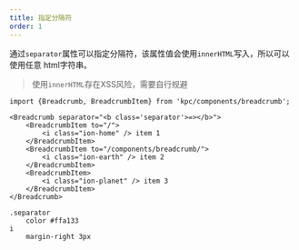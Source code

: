 ```yaml
---
title: 指定分隔符
order: 1
---
```


通过`separator`属性可以指定分隔符，该属性值会使用`innerHTML`写入，所以可以使用任意
html字符串。

> 使用`innerHTML`存在XSS风险，需要自行规避

```vdt
import {Breadcrumb, BreadcrumbItem} from 'kpc/components/breadcrumb';

<Breadcrumb separator="<b class='separator'>=></b>">
    <BreadcrumbItem to="/">
        <i class="ion-home" /> item 1
    </BreadcrumbItem>
    <BreadcrumbItem to="/components/breadcrumb/">
        <i class="ion-earth" /> item 2
    </BreadcrumbItem>
    <BreadcrumbItem>
        <i class="ion-planet" /> item 3
    </BreadcrumbItem>
</Breadcrumb>
```

```styl
.separator
    color #ffa133
i
    margin-right 3px
```
